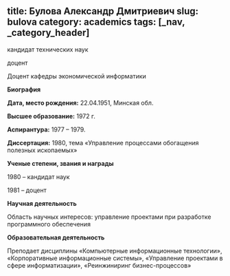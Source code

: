 title: Булова Александр Дмитриевич
slug: bulova
category: academics
tags: [_nav, _category_header]
---

кандидат технических наук

доцент

Доцент кафедры экономической информатики

__Биография__

__Дата, место рождения:__ 22.04.1951, Минская обл.

__Высшее образование:__ 1972 г.

__Аспирантура:__ 1977 – 1979.

__Диссертация:__ 1980, тема «Управление процессами обогащения полезных ископаемых»

__Ученые степени, звания и награды__

1980 – кандидат наук

1981 – доцент

__Научная деятельность__

Область научных интересов: управление проектами при разработке программного обеспечения

__Образовательная деятельность__

Преподает дисциплины «Компьютерные информационные технологии», «Корпоративные информационные системы», «Управление проектами в сфере информатизации», «Реинжиниринг бизнес-процессов»
